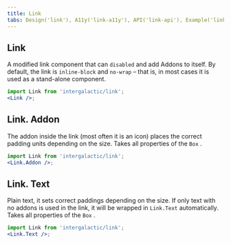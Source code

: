 ```yaml
---
title: Link
tabs: Design('link'), A11y('link-a11y'), API('link-api'), Example('link-code'), Changelog('link-changelog')
---
```


## Link

A modified link component that can `disabled` and add Addons to itself. By default, the link is `inline-block` and `no-wrap` – that is, in most cases it is used as a stand-alone component.

```jsx
import Link from 'intergalactic/link';
<Link />;
```

<TypesView type="LinkProps" :types={...types} />

## Link. Addon

The addon inside the link (most often it is an icon) places the correct padding units depending on the size. Takes all properties of the `Box` .

```jsx
import Link from 'intergalactic/link';
<Link.Addon />;
```

## Link. Text

Plain text, it sets correct paddings depending on the size. If only text with no addons is used in the link, it will be wrapped in `Link.Text` automatically. Takes all properties of the `Box` .

```jsx
import Link from 'intergalactic/link';
<Link.Text />;
```

<script setup>import { data as types } from '@types.data.ts'; </script>
